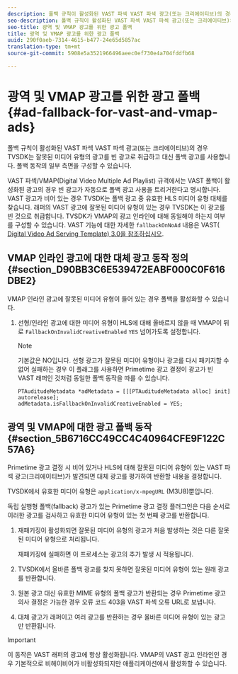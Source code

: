 ```yaml
---
description: 폴백 규칙이 활성화된 VAST 파섹 VAST 파섹 광고(또는 크리에이티브)의 경우 TVSDK는 잘못된 미디어 유형의 광고를 빈 광고로 취급하고 대신 폴백 광고를 사용합니다. 폴백 동작의 일부 측면을 구성할 수 있습니다.
seo-description: 폴백 규칙이 활성화된 VAST 파섹 VAST 파섹 광고(또는 크리에이티브)의 경우 TVSDK는 잘못된 미디어 유형의 광고를 빈 광고로 취급하고 대신 폴백 광고를 사용합니다. 폴백 동작의 일부 측면을 구성할 수 있습니다.
seo-title: 광역 및 VMAP 광고를 위한 광고 폴백
title: 광역 및 VMAP 광고를 위한 광고 폴백
uuid: 290f0aeb-7314-4615-b477-24e65d5857ac
translation-type: tm+mt
source-git-commit: 5908e5a3521966496aeec0ef730e4a704fddfb68

---
```



# 광역 및 VMAP 광고를 위한 광고 폴백 {#ad-fallback-for-vast-and-vmap-ads}

폴백 규칙이 활성화된 VAST 파섹 VAST 파섹 광고(또는 크리에이티브)의 경우 TVSDK는 잘못된 미디어 유형의 광고를 빈 광고로 취급하고 대신 폴백 광고를 사용합니다. 폴백 동작의 일부 측면을 구성할 수 있습니다.

VAST 파섹/VMAP(Digital Video Multiple Ad Playlist) 규격에서는 VAST 폴백이 활성화된 광고의 경우 빈 광고가 자동으로 폴백 광고 사용을 트리거한다고 명시합니다. VAST 광고가 비어 있는 경우 TVSDK는 폴백 광고 중 유효한 HLS 미디어 유형 대체를 찾습니다. 래퍼의 VAST 광고에 잘못된 미디어 유형이 있는 경우 TVSDK는 이 광고를 빈 것으로 취급합니다. TVSDK가 VMAP의 광고 인라인에 대해 동일해야 하는지 여부를 구성할 수 있습니다. VAST 기능에 대한 자세한 `fallbackOnNoAd` 내용은 VAST( [Digital Video Ad Serving Template) 3.0을 참조하십시오](https://www.iab.net/guidelines/508676/digitalvideo/vsuite/vast).

## VMAP 인라인 광고에 대한 대체 광고 동작 정의 {#section_D90BB3C6E539472EABF000C0F616DBE2}

VMAP 인라인 광고에 잘못된 미디어 유형이 들어 있는 경우 폴백을 활성화할 수 있습니다.

1. 선형/인라인 광고에 대한 미디어 유형이 HLS에 대해 올바르지 않을 때 VMAP이 뒤로 `FallbackOnInvalidCreativeEnabled` `YES` 넘어가도록 설정합니다.

   >[!NOTE]
   >
   >기본값은 NO입니다. 선형 광고가 잘못된 미디어 유형이나 광고를 다시 패키지할 수 없어 실패하는 경우 이 플래그를 사용하면 Primetime 광고 결정이 광고가 빈 VAST 래퍼인 것처럼 동일한 폴백 동작을 따를 수 있습니다.

   ```
   PTAuditudeMetadata *adMetadata = [[[PTAuditudeMetadata alloc] init] autorelease]; 
   adMetadata.isFallbackOnInvalidCreativeEnabled = YES;
   ```

## 광역 및 VMAP에 대한 광고 폴백 동작 {#section_5B6716CC49CC4C40964CFE9F122C57A6}

Primetime 광고 결정 시 비어 있거나 HLS에 대해 잘못된 미디어 유형이 있는 VAST 파섹 광고(크리에이티브)가 발견되면 대체 광고를 평가하여 반환할 내용을 결정합니다.

TVSDK에서 유효한 미디어 유형은 `application/x-mpegURL` (M3U8)뿐입니다.

독립 실행형 폴백(fallback) 광고가 있는 Primetime 광고 결정 플러그인은 다음 순서로 이러한 광고를 검사하고 유효한 미디어 유형이 있는 첫 번째 광고를 반환합니다.

1. 재패키징이 활성화되면 잘못된 미디어 유형의 광고가 처음 발생하는 것은 다른 잘못된 미디어 유형으로 처리됩니다.

   재패키징에 실패하면 이 프로세스는 광고의 추가 발생 시 적용됩니다.
1. TVSDK에서 올바른 폴백 광고를 찾지 못하면 잘못된 미디어 유형이 있는 원래 광고를 반환합니다.
1. 원본 광고 대신 유효한 MIME 유형의 폴백 광고가 반환되는 경우 Primetime 광고 의사 결정은 가능한 경우 오류 코드 403을 VAST 파섹 오류 URL로 보냅니다.
1. 대체 광고가 래퍼이고 여러 광고를 반환하는 경우 올바른 미디어 유형이 있는 광고만 반환됩니다.

>[!IMPORTANT]
>
>이 동작은 VAST 래퍼의 광고에 항상 활성화됩니다. VMAP의 VAST 광고 인라인인 경우 기본적으로 비헤이비어가 비활성화되지만 애플리케이션에서 활성화할 수 있습니다.

